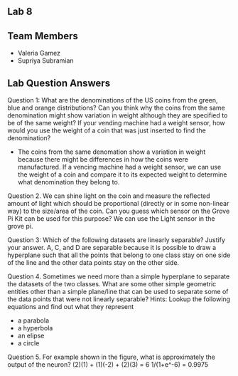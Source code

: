 ## Lab 8

## Team Members
- Valeria Gamez
- Supriya Subramian

## Lab Question Answers

Question 1: What are the denominations of the US coins from the green, blue and orange
distributions? Can you think why the coins from the same denomination might show variation in
weight although they are specified to be of the same weight? If your vending machine had a
weight sensor, how would you use the weight of a coin that was just inserted to find the
denomination?
- The coins from the same denomation show a variation in weight because there might be differences in
how the coins were manufactured. If a vencing machine had a weight sensor, we can use the weight of a coin and compare it to its expected weight to determine what denomination they belong to. 


Question 2. We can shine light on the coin and measure the reflected amount of light which
should be proportional (directly or in some non-linear way) to the size/area of the coin. Can you
guess which sensor on the Grove Pi Kit can be used for this purpose?
We can use the Light sensor in the grove pi.


Question 3: Which of the following datasets are linearly separable? Justify your answer.
A, C, and D are separable because it is possible to draw a hyperplane such that all the points that belong to one class stay on one side of the line and the other data points stay on the other side. 


Question 4. Sometimes we need more than a simple hyperplane to separate the datasets of the
two classes. What are some other simple geometric entities other than a simple plane/line that
can be used to separate some of the data points that were not linearly separable?
Hints: Lookup the following equations and find out
what they represent
- a parabola 
- a hyperbola
- an elipse
- a circle



Question 5. For example shown in the figure, what is approximately the output of the neuron?
(2)(1) + (1)(-2) + (2)(3) = 6
1/(1+e^-6) = 0.9975